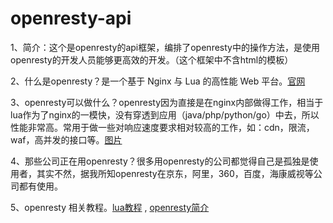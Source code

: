 # openresty-api
1、简介：这个是openresty的api框架，编排了openresty中的操作方法，是使用openresty的开发人员能够更高效的开发。（这个框架中不含html的模板）

2、什么是openresty？是一个基于 Nginx 与 Lua 的高性能 Web 平台。[官网](http://openresty.org/)

3、openresty可以做什么？openresty因为直接是在nginx内部做得工作，相当于lua作为了nginx的一模快，没有穿透到应用（java/php/python/go）中去，所以性能非常高。常用于做一些对响应速度要求相对较高的工作，如：cdn，限流，waf，高并发的接口等。[图片](https://github.com/jindaoyiwu/openresty-api/blob/main/storage/image/openresty.png)

4、那些公司正在用openresty？很多用openresty的公司都觉得自己是孤独是使用者，其实不然，据我所知openresty在京东，阿里，360，百度，海康威视等公司都有使用。

5、openresty 相关教程。[lua教程](https://www.bilibili.com/video/BV1H4411b7o9?p=1) , [openresty简介](https://www.bilibili.com/video/BV1S4411d7rx?from=search&seid=1245851150900242422)
